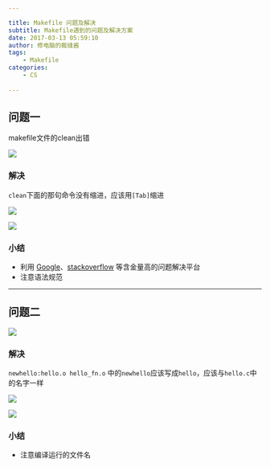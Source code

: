 ```yaml
---

title: Makefile 问题及解决
subtitle: Makefile遇到的问题及解决方案
date: 2017-03-13 05:59:10
author: 修电脑的裁缝酱
tags:
	- Makefile
categories: 
	- CS
	
---
```



## 问题一

makefile文件的clean出错


<!-- more -->


![](http://huihut-img.oss-cn-shenzhen.aliyuncs.com/MakefileError_Clean1.png)

### 解决

`clean`下面的那句命令没有缩进，应该用`[Tab]`缩进

![](http://huihut-img.oss-cn-shenzhen.aliyuncs.com/MakefileError_Clean3.png)

![](http://huihut-img.oss-cn-shenzhen.aliyuncs.com/MakefileError_Clean4.png)


### 小结

* 利用 [Google](https://www.google.com/)、[stackoverflow](http://stackoverflow.com/) 等含金量高的问题解决平台
* 注意语法规范

---

## 问题二

![](http://huihut-img.oss-cn-shenzhen.aliyuncs.com/MakefileError_Clean2.png)

### 解决

`newhello:hello.o hello_fn.o` 中的`newhello`应该写成`hello`，应该与`hello.c`中的名字一样

![](http://huihut-img.oss-cn-shenzhen.aliyuncs.com/MakefileError_Clean3.png)

![](http://huihut-img.oss-cn-shenzhen.aliyuncs.com/MakefileError_helloc2.png)

### 小结

* 注意编译运行的文件名